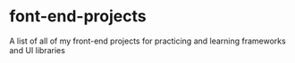 # font-end-projects
A list of all of my front-end projects for practicing and learning frameworks and UI libraries
